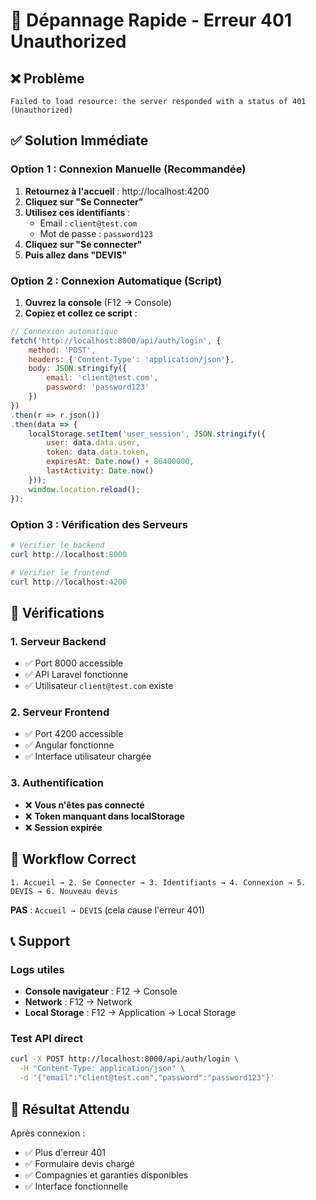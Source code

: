 # 🚨 Dépannage Rapide - Erreur 401 Unauthorized

## ❌ **Problème**
```
Failed to load resource: the server responded with a status of 401 (Unauthorized)
```

## ✅ **Solution Immédiate**

### **Option 1 : Connexion Manuelle (Recommandée)**
1. **Retournez à l'accueil** : http://localhost:4200
2. **Cliquez sur "Se Connecter"**
3. **Utilisez ces identifiants** :
   - Email : `client@test.com`
   - Mot de passe : `password123`
4. **Cliquez sur "Se connecter"**
5. **Puis allez dans "DEVIS"**

### **Option 2 : Connexion Automatique (Script)**
1. **Ouvrez la console** (F12 → Console)
2. **Copiez et collez ce script** :
```javascript
// Connexion automatique
fetch('http://localhost:8000/api/auth/login', {
    method: 'POST',
    headers: {'Content-Type': 'application/json'},
    body: JSON.stringify({
        email: 'client@test.com',
        password: 'password123'
    })
})
.then(r => r.json())
.then(data => {
    localStorage.setItem('user_session', JSON.stringify({
        user: data.data.user,
        token: data.data.token,
        expiresAt: Date.now() + 86400000,
        lastActivity: Date.now()
    }));
    window.location.reload();
});
```

### **Option 3 : Vérification des Serveurs**
```powershell
# Vérifier le backend
curl http://localhost:8000

# Vérifier le frontend  
curl http://localhost:4200
```

## 🔧 **Vérifications**

### **1. Serveur Backend**
- ✅ Port 8000 accessible
- ✅ API Laravel fonctionne
- ✅ Utilisateur `client@test.com` existe

### **2. Serveur Frontend**
- ✅ Port 4200 accessible
- ✅ Angular fonctionne
- ✅ Interface utilisateur chargée

### **3. Authentification**
- ❌ **Vous n'êtes pas connecté**
- ❌ **Token manquant dans localStorage**
- ❌ **Session expirée**

## 🎯 **Workflow Correct**

```
1. Accueil → 2. Se Connecter → 3. Identifiants → 4. Connexion → 5. DEVIS → 6. Nouveau devis
```

**PAS** : `Accueil → DEVIS` (cela cause l'erreur 401)

## 📞 **Support**

### **Logs utiles**
- **Console navigateur** : F12 → Console
- **Network** : F12 → Network
- **Local Storage** : F12 → Application → Local Storage

### **Test API direct**
```bash
curl -X POST http://localhost:8000/api/auth/login \
  -H "Content-Type: application/json" \
  -d '{"email":"client@test.com","password":"password123"}'
```

## 🎉 **Résultat Attendu**

Après connexion :
- ✅ Plus d'erreur 401
- ✅ Formulaire devis chargé
- ✅ Compagnies et garanties disponibles
- ✅ Interface fonctionnelle


